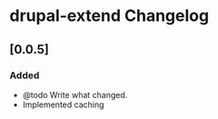 <!-- Keep a Changelog guide -> https://keepachangelog.com -->

# drupal-extend Changelog

## [0.0.5]
### Added
- @todo Write what changed.
- Implemented caching 
